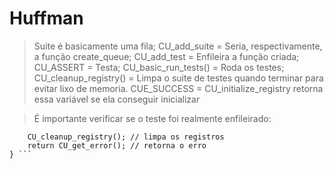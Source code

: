 # Huffman

>Suite é basicamente uma fila;
>CU_add_suite = Seria, respectivamente, a função create_queue;
>CU_add_test = Enfileira a função criada;
>CU_ASSERT = Testa;
>CU_basic_run_tests() =  Roda os testes;
>CU_cleanup_registry() = Limpa o suite de testes quando terminar para evitar lixo de memoria.
>CUE_SUCCESS = CU_initialize_registry retorna essa  variável se ela conseguir inicializar

>É importante verificar se o teste foi realmente enfileirado:

``` if(NULL == CU_add_test(pSuite, "p_queue_tests", p_queue_tests)) { // se a função falha, ela retorna NULL
	CU_cleanup_registry(); // limpa os registros
	return CU_get_error(); // retorna o erro
} ```
